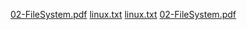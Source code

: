 [02-FileSystem.pdf](https://github.com/user-attachments/files/16746650/02-FileSystem.pdf)
[linux.txt](https://github.com/user-attachments/files/16746649/linux.txt)
[linux.txt](https://github.com/user-attachments/files/16746655/linux.txt)
[02-FileSystem.pdf](https://github.com/user-attachments/files/16746653/02-FileSystem.pdf)
